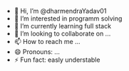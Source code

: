 - 👋 Hi, I’m @dharmendraYadav01
- 👀 I’m interested in programm solving
- 🌱 I’m currently learning full stack
- 💞️ I’m looking to collaborate on ...
- 📫 How to reach me ...
- 😄 Pronouns: ...
- ⚡ Fun fact: easly understable

<!---
dharmendraYadav01/dharmendraYadav01 is a ✨ special ✨ repository because its `README.md` (this file) appears on your GitHub profile.
You can click the Preview link to take a look at your changes.
--->
